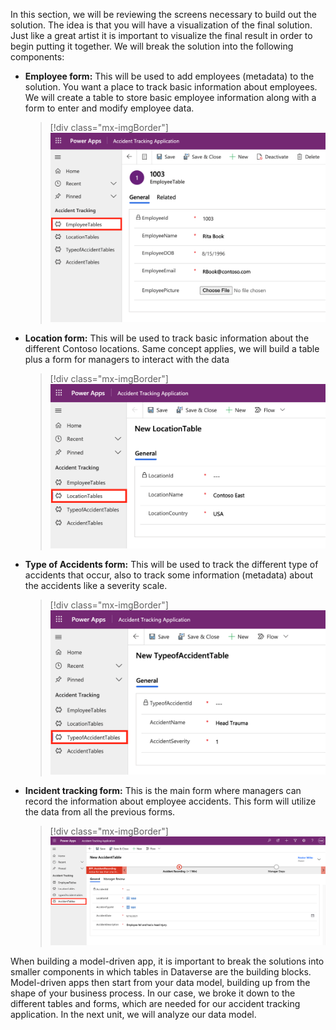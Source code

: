 In this section, we will be reviewing the screens necessary to build out the solution. The idea is that you will have a visualization of the final solution. Just like a great artist it is important to visualize the final result in order to begin putting it together. We will break the solution into the following components:

-   **Employee form:** This will be used to add employees (metadata) to the solution. You want a place to track basic information about employees. We will create a table to store basic employee information along with a form to enter and modify employee data.

	> [!div class="mx-imgBorder"]
	> [![Screenshot of the employee table general information.](../media/employee-tables.png)](../media/employee-tables.png#lightbox)

-   **Location form:** This will be used to track basic information about the different Contoso locations. Same concept applies, we will build a table plus a form for managers to interact with the data

	> [!div class="mx-imgBorder"]
	> [![Screenshot of the location tables general information.](../media/location-tables.png)](../media/location-tables.png#lightbox)

-   **Type of Accidents form:** This will be used to track the different type of accidents that occur, also to track some information (metadata) about the accidents like a severity scale.

	> [!div class="mx-imgBorder"]
	> [![Screenshot of the accident tables general information.](../media/accident-tables.png)](../media/accident-tables.png#lightbox)

-   **Incident tracking form:** This is the main form where managers can record the information about employee accidents. This form will utilize the data from all the previous forms.

	> [!div class="mx-imgBorder"]
	> [![Screenshot of the incident tracking form.](../media/incident-tracking-form.png)](../media/incident-tracking-form.png#lightbox)

When building a model-driven app, it is important to break the solutions into smaller components in which tables in Dataverse are the building blocks. Model-driven apps then start from your data model, building up from the shape of your business process. In our case, we broke it down to the different tables and forms, which are needed for our accident tracking application. In the next unit, we will analyze our data model.
